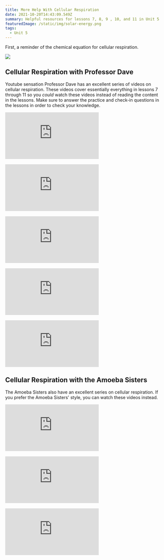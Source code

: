 ```yaml
---
title: More Help With Cellular Respiration
date: 2021-10-20T14:43:09.549Z
summary: Helpful resources for lessons 7, 8, 9 , 10, and 11 in Unit 5
featuredImage: /static/img/solar-energy.png
tags:
  - Unit 5
---
```



First, a reminder of the chemical equation for cellular respiration.

![](https://www.amoebasisters.com/uploads/2/1/9/0/21902384/published/photosynthesis-cellular-respiration-gif_1.gif?1588615164)

## Cellular Respiration with Professor Dave

Youtube sensation Professor Dave has an excellent series of videos on cellular respiration. These videos cover essentially everything in lessons 7 through 11 so you *could* watch these videos instead of reading the content in the lessons. Make sure to answer the practice and check-in questions in the lessons in order to check your knowledge.

<div class="youtube-container"><iframe class="responsive-iframe" src="https://www.youtube.com/embed/-6VyMFQ7rRo" frameborder="0" allow="accelerometer; autoplay; clipboard-write; encrypted-media; gyroscope; picture-in-picture" allowfullscreen></iframe></div>

<br>

<div class="youtube-container"><iframe class="responsive-iframe" src="https://www.youtube.com/embed/SUPQVg1vO0Q" frameborder="0" allow="accelerometer; autoplay; clipboard-write; encrypted-media; gyroscope; picture-in-picture" allowfullscreen></iframe></div>

<br>

<div class="youtube-container"><iframe class="responsive-iframe" src="https://www.youtube.com/embed/FmEm0CgHGdA" frameborder="0" allow="accelerometer; autoplay; clipboard-write; encrypted-media; gyroscope; picture-in-picture" allowfullscreen></iframe></div>

<br>

<div class="youtube-container"><iframe class="responsive-iframe" src="https://www.youtube.com/embed/VxCdheLvrx4" frameborder="0" allow="accelerometer; autoplay; clipboard-write; encrypted-media; gyroscope; picture-in-picture" allowfullscreen></iframe></div>

<br>

<div class="youtube-container"><iframe class="responsive-iframe" src="https://www.youtube.com/embed/bdzkbzscQm8" frameborder="0" allow="accelerometer; autoplay; clipboard-write; encrypted-media; gyroscope; picture-in-picture" allowfullscreen></iframe></div>

## Cellular Respiration with the Amoeba Sisters

The Amoeba Sisters also have an excellent series on cellular respiration. If you prefer the Amoeba Sisters' style, you can watch these videos instead.

<div class="youtube-container"><iframe class="responsive-iframe" src="https://www.youtube.com/embed/eJ9Zjc-jdys" frameborder="0" allow="accelerometer; autoplay; clipboard-write; encrypted-media; gyroscope; picture-in-picture" allowfullscreen></iframe></div>

<br>

<div class="youtube-container"><iframe class="responsive-iframe" src="https://www.youtube.com/embed/23ZzI6WZS28" frameborder="0" allow="accelerometer; autoplay; clipboard-write; encrypted-media; gyroscope; picture-in-picture" allowfullscreen></iframe></div>

<br>

<div class="youtube-container"><iframe class="responsive-iframe" src="https://www.youtube.com/embed/YbdkbCU20_M" frameborder="0" allow="accelerometer; autoplay; clipboard-write; encrypted-media; gyroscope; picture-in-picture" allowfullscreen></iframe></div>